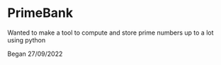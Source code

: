 # PrimeBank
Wanted to make a tool to compute and store prime numbers up to a lot using python

Began 27/09/2022
